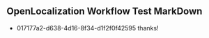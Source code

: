 ## OpenLocalization Workflow Test MarkDown
* 017177a2-d638-4d16-8f34-d1f2f0f42595 
thanks!<!--HONumber=Mar16_HO2-->
